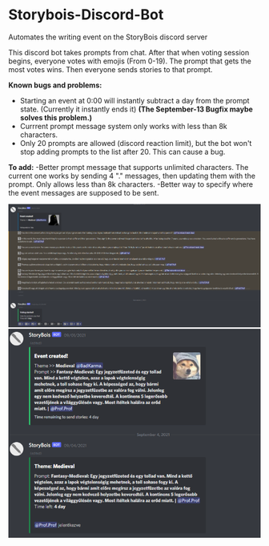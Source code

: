 # Storybois-Discord-Bot
Automates the writing event on the StoryBois discord server

This discord bot takes prompts from chat.
After that when voting session begins, everyone votes with emojis (From 0-19).
The prompt that gets the most votes wins.
Then everyone sends stories to that prompt.

**Known bugs and problems:**
- Starting an event at 0:00 will instantly subtract a day from the prompt state. (Currently it instantly ends it) **(The September-13 Bugfix maybe solves this problem.)**
- Currrent prompt message system only works with less than 8k characters.
- Only 20 prompts are allowed (discord reaction limit), but the bot won't stop adding prompts to the list after 20. This can cause a bug.

**To add:**
-Better prompt message that supports unlimited characters. The current one works by sending 4 "." messages, then updating them with the prompt. Only allows less than 8k characters.
-Better way to specify where the event messages are supposed to be sent.

![Bot in voting period](Images/image.png)
![Bot in story submission period](Images/image2.png)
